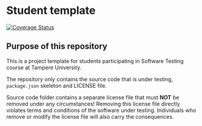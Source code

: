 # Student template
[![Coverage Status](https://coveralls.io/repos/github/ollipiet/team-sisukyynikot/badge.svg?branch=main)](https://coveralls.io/github/ollipiet/team-sisukyynikot?branch=main)

## Purpose of this repository

This is a project template for students participating in Software Testing course
at Tampere University.

The repository only contains the source code that is under testing, `package.json` skeleton
and LICENSE file.

Source code folder contains a separate license file that must **NOT** be removed under any circumstances!
Removing this license file directly violates terms and conditions of the software under testing.
Individuals who remove or modify the license file will also carry the consequences.
